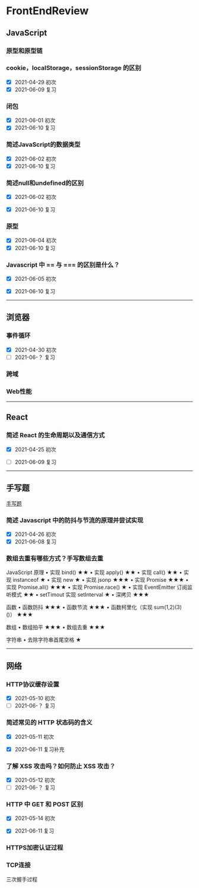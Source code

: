# FrontEndReview

## JavaScript

### 原型和原型链


### cookie，localStorage，sessionStorage 的区别

- [x] 2021-04-29 初次
- [x] 2021-06-09 复习

### 闭包
- [x] 2021-06-01 初次
- [x] 2021-06-10 复习

### 简述JavaScript的数据类型
- [x] 2021-06-02 初次
- [x] 2021-06-10 复习

### 简述null和undefined的区别
- [x] 2021-06-02 初次
- [x] 2021-06-10 复习


### 原型
- [x] 2021-06-04 初次
- [x] 2021-06-10 复习 

### Javascript 中 == 与 === 的区别是什么？
- [x] 2021-06-05 初次
- [x] 2021-06-10 复习


----

## 浏览器
### 事件循环
 
- [x] 2021-04-30 初次
- [ ] 2021-06-？ 复习 

### 跨域

### Web性能
 
-----

## React

### 简述 React 的生命周期以及通信方式

- [x] 2021-04-25 初次
- [ ] 2021-06-09 复习



-----

## 手写题
[手写题](https://github.com/Mayandev/fe-interview-handwrite)

### 简述 Javascript 中的防抖与节流的原理并尝试实现
- [x] 2021-04-26 初次
- [x] 2021-06-08 复习

### 数组去重有哪些方式？手写数组去重

JavaScript 原理
	•	实现 bind() ★★
	•	实现 apply() ★★
	•	实现 call() ★★
	•	实现 instanceof ★
	•	实现 new ★
	•	实现 jsonp ★★★
	•	实现 Promise ★★★
	•	实现 Promise.all() ★★★
	•	实现 Promise.race() ★
	•	实现 EventEmitter 订阅监听模式 ★★
	•	setTimout 实现 setInterval ★
	•	深拷贝 ★★★

函数
	•	函数防抖 ★★★
	•	函数节流 ★★★
	•	函数柯里化（实现 sum(1,2)(3)()） ★★★

数组
	•	数组拍平 ★★★
	•	数组去重 ★★★

字符串
	•	去除字符串首尾空格 ★



----

## 网络

### HTTP协议缓存设置

- [x] 2021-05-10 初次
- [ ] 2021-06-？ 复习

### 简述常见的 HTTP 状态码的含义
- [x] 2021-05-11 初次
- [x] 2021-06-11 复习补充


### 了解 XSS 攻击吗？如何防止 XSS 攻击？
- [x] 2021-05-12 初次
- [ ] 2021-06-？ 复习

### HTTP 中 GET 和 POST 区别
- [x] 2021-05-14 初次
- [x] 2021-06-11 复习


### HTTPS加密认证过程

### TCP连接
三次握手过程


